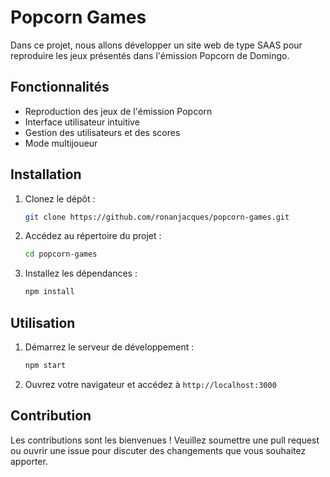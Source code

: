 # Popcorn Games

Dans ce projet, nous allons développer un site web de type SAAS pour reproduire les jeux présentés dans l'émission Popcorn de Domingo.

## Fonctionnalités

- Reproduction des jeux de l'émission Popcorn
- Interface utilisateur intuitive
- Gestion des utilisateurs et des scores
- Mode multijoueur

## Installation

1. Clonez le dépôt :
    ```bash
    git clone https://github.com/ronanjacques/popcorn-games.git
    ```
2. Accédez au répertoire du projet :
    ```bash
    cd popcorn-games
    ```
3. Installez les dépendances :
    ```bash
    npm install
    ```

## Utilisation

1. Démarrez le serveur de développement :
    ```bash
    npm start
    ```
2. Ouvrez votre navigateur et accédez à `http://localhost:3000`

## Contribution

Les contributions sont les bienvenues ! Veuillez soumettre une pull request ou ouvrir une issue pour discuter des changements que vous souhaitez apporter.